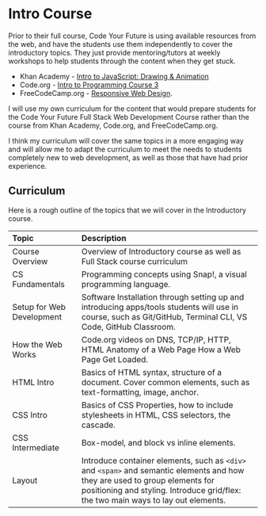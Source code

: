 # Intro Course

Prior to their full course, Code Your Future is using available resources from the web, and have the students use them independently to cover the introductory topics. They just provide mentoring/tutors at weekly workshops to help students through the content when they get stuck.

* Khan Academy - [Intro to JavaScript: Drawing & Animation](https://www.khanacademy.org/computing/computer-programming/programming)
* Code.org - [Intro to Programming Course 3](https://studio.code.org/s/course3)
* FreeCodeCamp.org - [Responsive Web Design](https://www.freecodecamp.org/learn/responsive-web-design/).

I will use my own curriculum for the content that would prepare students for the Code Your Future Full Stack Web Development Course rather than the course from Khan Academy, Code.org, and FreeCodeCamp.org. 

I think my curriculum will cover the same topics in a more engaging way and will allow me to adapt the curriculum to meet the needs to students completely new to web development, as well as those that have had prior experience.

## Curriculum 

Here is a rough outline of the topics that we will cover in the Introductory course. 

| Topic | Description |
| :--- | :--- |
| Course Overview | Overview of Introductory course as well as Full Stack course curriculum |
| CS Fundamentals | Programming concepts using Snap!, a visual programming language. |
| Setup for Web Development | Software Installation through setting up and introducing apps/tools students will use in course, such as Git/GitHub, Terminal CLI, VS Code, GitHub Classroom. |
| How the Web Works | Code.org videos on DNS, TCP/IP, HTTP, HTML Anatomy of a Web Page How a Web Page Get Loaded. |
| HTML Intro | Basics of HTML syntax, structure of a document. Cover common elements, such as text-formatting, image, anchor. |
| CSS Intro | Basics of CSS Properties, how to include stylesheets in HTML, CSS selectors, the cascade. |
| CSS Intermediate | Box-model, and block vs inline elements. |
| Layout | Introduce container elements, such as `<div>` and `<span>` and semantic elements and how they are used to group elements for positioning and styling.  Introduce grid/flex: the two main ways to lay out elements. |

